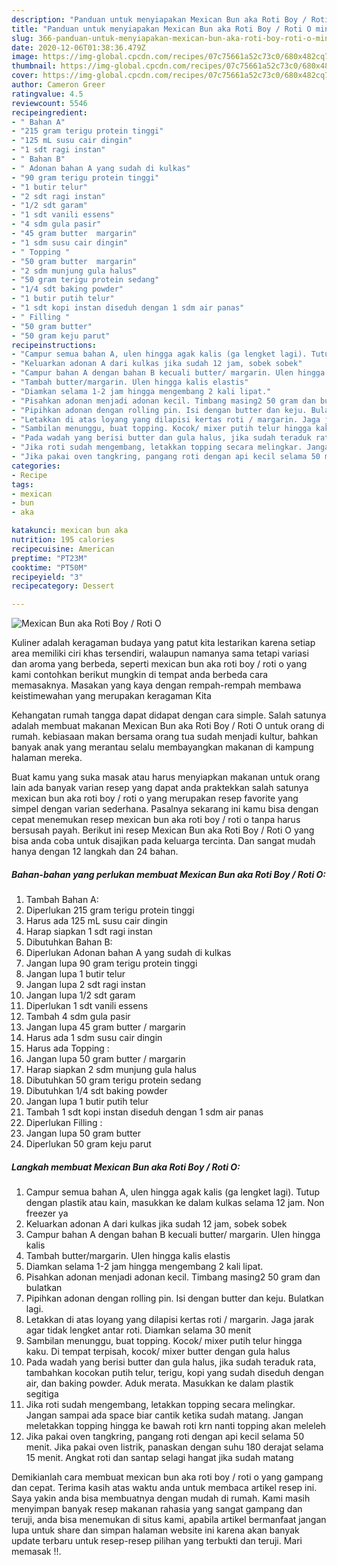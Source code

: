 ```yaml
---
description: "Panduan untuk menyiapakan Mexican Bun aka Roti Boy / Roti O minggu ini"
title: "Panduan untuk menyiapakan Mexican Bun aka Roti Boy / Roti O minggu ini"
slug: 366-panduan-untuk-menyiapakan-mexican-bun-aka-roti-boy-roti-o-minggu-ini
date: 2020-12-06T01:38:36.479Z
image: https://img-global.cpcdn.com/recipes/07c75661a52c73c0/680x482cq70/mexican-bun-aka-roti-boy-roti-o-foto-resep-utama.jpg
thumbnail: https://img-global.cpcdn.com/recipes/07c75661a52c73c0/680x482cq70/mexican-bun-aka-roti-boy-roti-o-foto-resep-utama.jpg
cover: https://img-global.cpcdn.com/recipes/07c75661a52c73c0/680x482cq70/mexican-bun-aka-roti-boy-roti-o-foto-resep-utama.jpg
author: Cameron Greer
ratingvalue: 4.5
reviewcount: 5546
recipeingredient:
- " Bahan A"
- "215 gram terigu protein tinggi"
- "125 mL susu cair dingin"
- "1 sdt ragi instan"
- " Bahan B"
- " Adonan bahan A yang sudah di kulkas"
- "90 gram terigu protein tinggi"
- "1 butir telur"
- "2 sdt ragi instan"
- "1/2 sdt garam"
- "1 sdt vanili essens"
- "4 sdm gula pasir"
- "45 gram butter  margarin"
- "1 sdm susu cair dingin"
- " Topping "
- "50 gram butter  margarin"
- "2 sdm munjung gula halus"
- "50 gram terigu protein sedang"
- "1/4 sdt baking powder"
- "1 butir putih telur"
- "1 sdt kopi instan diseduh dengan 1 sdm air panas"
- " Filling "
- "50 gram butter"
- "50 gram keju parut"
recipeinstructions:
- "Campur semua bahan A, ulen hingga agak kalis (ga lengket lagi). Tutup dengan plastik atau kain, masukkan ke dalam kulkas selama 12 jam. Non freezer ya"
- "Keluarkan adonan A dari kulkas jika sudah 12 jam, sobek sobek"
- "Campur bahan A dengan bahan B kecuali butter/ margarin. Ulen hingga kalis"
- "Tambah butter/margarin. Ulen hingga kalis elastis"
- "Diamkan selama 1-2 jam hingga mengembang 2 kali lipat."
- "Pisahkan adonan menjadi adonan kecil. Timbang masing2 50 gram dan bulatkan"
- "Pipihkan adonan dengan rolling pin. Isi dengan butter dan keju. Bulatkan lagi."
- "Letakkan di atas loyang yang dilapisi kertas roti / margarin. Jaga jarak agar tidak lengket antar roti. Diamkan selama 30 menit"
- "Sambilan menunggu, buat topping. Kocok/ mixer putih telur hingga kaku. Di tempat terpisah, kocok/ mixer butter dengan gula halus"
- "Pada wadah yang berisi butter dan gula halus, jika sudah teraduk rata, tambahkan kocokan putih telur, terigu, kopi yang sudah diseduh dengan air, dan baking powder. Aduk merata. Masukkan ke dalam plastik segitiga"
- "Jika roti sudah mengembang, letakkan topping secara melingkar. Jangan sampai ada space biar cantik ketika sudah matang. Jangan meletakkan topping hingga ke bawah roti krn nanti topping akan meleleh"
- "Jika pakai oven tangkring, pangang roti dengan api kecil selama 50 menit. Jika pakai oven listrik, panaskan dengan suhu 180 derajat selama 15 menit. Angkat roti dan santap selagi hangat jika sudah matang"
categories:
- Recipe
tags:
- mexican
- bun
- aka

katakunci: mexican bun aka 
nutrition: 195 calories
recipecuisine: American
preptime: "PT23M"
cooktime: "PT50M"
recipeyield: "3"
recipecategory: Dessert

---
```



![Mexican Bun aka Roti Boy / Roti O](https://img-global.cpcdn.com/recipes/07c75661a52c73c0/680x482cq70/mexican-bun-aka-roti-boy-roti-o-foto-resep-utama.jpg)

Kuliner adalah keragaman budaya yang patut kita lestarikan karena setiap area memiliki ciri khas tersendiri, walaupun namanya sama tetapi variasi dan aroma yang berbeda, seperti mexican bun aka roti boy / roti o yang kami contohkan berikut mungkin di tempat anda berbeda cara memasaknya. Masakan yang kaya dengan rempah-rempah membawa keistimewahan yang merupakan keragaman Kita



Kehangatan rumah tangga dapat didapat dengan cara simple. Salah satunya adalah membuat makanan Mexican Bun aka Roti Boy / Roti O untuk orang di rumah. kebiasaan makan bersama orang tua sudah menjadi kultur, bahkan banyak anak yang merantau selalu membayangkan makanan di kampung halaman mereka.

Buat kamu yang suka masak atau harus menyiapkan makanan untuk orang lain ada banyak varian resep yang dapat anda praktekkan salah satunya mexican bun aka roti boy / roti o yang merupakan resep favorite yang simpel dengan varian sederhana. Pasalnya sekarang ini kamu bisa dengan cepat menemukan resep mexican bun aka roti boy / roti o tanpa harus bersusah payah.
Berikut ini resep Mexican Bun aka Roti Boy / Roti O yang bisa anda coba untuk disajikan pada keluarga tercinta. Dan sangat mudah hanya dengan 12 langkah dan 24 bahan.


<!--inarticleads1-->

##### Bahan-bahan yang perlukan membuat Mexican Bun aka Roti Boy / Roti O:

1. Tambah  Bahan A:
1. Diperlukan 215 gram terigu protein tinggi
1. Harus ada 125 mL susu cair dingin
1. Harap siapkan 1 sdt ragi instan
1. Dibutuhkan  Bahan B:
1. Diperlukan  Adonan bahan A yang sudah di kulkas
1. Jangan lupa 90 gram terigu protein tinggi
1. Jangan lupa 1 butir telur
1. Jangan lupa 2 sdt ragi instan
1. Jangan lupa 1/2 sdt garam
1. Diperlukan 1 sdt vanili essens
1. Tambah 4 sdm gula pasir
1. Jangan lupa 45 gram butter / margarin
1. Harus ada 1 sdm susu cair dingin
1. Harus ada  Topping :
1. Jangan lupa 50 gram butter / margarin
1. Harap siapkan 2 sdm munjung gula halus
1. Dibutuhkan 50 gram terigu protein sedang
1. Dibutuhkan 1/4 sdt baking powder
1. Jangan lupa 1 butir putih telur
1. Tambah 1 sdt kopi instan diseduh dengan 1 sdm air panas
1. Diperlukan  Filling :
1. Jangan lupa 50 gram butter
1. Diperlukan 50 gram keju parut




<!--inarticleads2-->

##### Langkah membuat  Mexican Bun aka Roti Boy / Roti O:

1. Campur semua bahan A, ulen hingga agak kalis (ga lengket lagi). Tutup dengan plastik atau kain, masukkan ke dalam kulkas selama 12 jam. Non freezer ya
1. Keluarkan adonan A dari kulkas jika sudah 12 jam, sobek sobek
1. Campur bahan A dengan bahan B kecuali butter/ margarin. Ulen hingga kalis
1. Tambah butter/margarin. Ulen hingga kalis elastis
1. Diamkan selama 1-2 jam hingga mengembang 2 kali lipat.
1. Pisahkan adonan menjadi adonan kecil. Timbang masing2 50 gram dan bulatkan
1. Pipihkan adonan dengan rolling pin. Isi dengan butter dan keju. Bulatkan lagi.
1. Letakkan di atas loyang yang dilapisi kertas roti / margarin. Jaga jarak agar tidak lengket antar roti. Diamkan selama 30 menit
1. Sambilan menunggu, buat topping. Kocok/ mixer putih telur hingga kaku. Di tempat terpisah, kocok/ mixer butter dengan gula halus
1. Pada wadah yang berisi butter dan gula halus, jika sudah teraduk rata, tambahkan kocokan putih telur, terigu, kopi yang sudah diseduh dengan air, dan baking powder. Aduk merata. Masukkan ke dalam plastik segitiga
1. Jika roti sudah mengembang, letakkan topping secara melingkar. Jangan sampai ada space biar cantik ketika sudah matang. Jangan meletakkan topping hingga ke bawah roti krn nanti topping akan meleleh
1. Jika pakai oven tangkring, pangang roti dengan api kecil selama 50 menit. Jika pakai oven listrik, panaskan dengan suhu 180 derajat selama 15 menit. Angkat roti dan santap selagi hangat jika sudah matang




Demikianlah cara membuat mexican bun aka roti boy / roti o yang gampang dan cepat. Terima kasih atas waktu anda untuk membaca artikel resep ini. Saya yakin anda bisa membuatnya dengan mudah di rumah. Kami masih menyimpan banyak resep makanan rahasia yang sangat gampang dan teruji, anda bisa menemukan di situs kami, apabila artikel bermanfaat jangan lupa untuk share dan simpan halaman website ini karena akan banyak update terbaru untuk resep-resep pilihan yang terbukti dan teruji. Mari memasak !!. 
